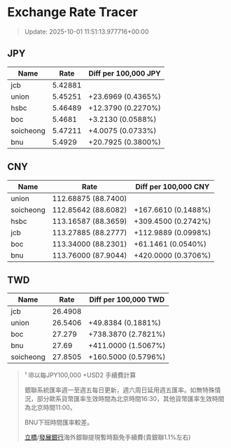 # Exchange Rate Tracer

> Update: 2025-10-01 11:51:13.977716+00:00

## JPY

| Name      |    Rate | Diff per 100,000 JPY   |
|-----------|---------|------------------------|
| jcb       | 5.42881 |                        |
| union     | 5.45251 | +23.6969 (0.4365%)     |
| hsbc      | 5.46489 | +12.3790 (0.2270%)     |
| boc       | 5.4681  | +3.2130 (0.0588%)      |
| soicheong | 5.47211 | +4.0075 (0.0733%)      |
| bnu       | 5.4929  | +20.7925 (0.3800%)     |

## CNY

| Name      | Rate                | Diff per 100,000 CNY   |
|-----------|---------------------|------------------------|
| union     | 112.68875	(88.7400) |                        |
| soicheong | 112.85642	(88.6082) | +167.6610 (0.1488%)    |
| hsbc      | 113.16587	(88.3659) | +309.4500 (0.2742%)    |
| jcb       | 113.27885	(88.2777) | +112.9889 (0.0998%)    |
| boc       | 113.34000	(88.2301) | +61.1461 (0.0540%)     |
| bnu       | 113.76000	(87.9044) | +420.0000 (0.3706%)    |

## TWD

| Name      |    Rate | Diff per 100,000 TWD   |
|-----------|---------|------------------------|
| jcb       | 26.4908 |                        |
| union     | 26.5406 | +49.8384 (0.1881%)     |
| boc       | 27.279  | +738.3870 (2.7821%)    |
| bnu       | 27.69   | +411.0000 (1.5067%)    |
| soicheong | 27.8505 | +160.5000 (0.5796%)    |


> ¹ IB以每JPY100,000 +USD2 手續費計算
>
> 銀聯系統匯率週一至週五每日更新，週六周日延用週五匯率。如無特殊情況，部分歐系貨幣匯率生效時間為北京時間16:30，其他貨幣匯率生效時間為北京時間11:00。
>
> BNU下班時間匯率較差。
>
> [立橋](https://www.wlbank.com.mo/uploads/ueditor/file/20181211/1544536513900230.pdf)/[發展銀行](https://www.mdb.com.mo/Service_Charges_20230728.pdf)海外銀聯提現暫時豁免手續費(貴銀聯1.1%左右)

